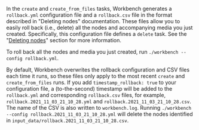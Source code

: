 In the `create` and `create_from_files` tasks, Workbench generates a `rollback.yml` configuration file and a `rollback.csv` file in the format described in "Deleting nodes" documentation. These files allow you to easily roll back (i.e., delete) all the nodes and accompanying media you just created. Specifically, this configuration file defines a `delete` task. See the "[Deleting nodes](/islandora_workbench_docs/deleting_nodes/)" section for more information.

To roll back all the nodes and media you just created, run `./workbench --config rollback.yml`.

By default, Workbench overwrites the rollback configuration and CSV files each time it runs, so these files only apply to the most recent `create` and `create_from_files` runs. If you add `timestamp_rollback: true` to your configuration file, a (to-the-second) timestamp will be added to the `rollback.yml` and corresponding `rollback.csv` files, for example, `rollback.2021_11_03_21_10_28.yml` and `rollback.2021_11_03_21_10_28.csv`. The name of the CSV is also written to `workbench.log`. Running `./workbench --config rollback.2021_11_03_21_10_28.yml` will delete the nodes identified in `input_data/rollback.2021_11_03_21_10_28.csv`.

